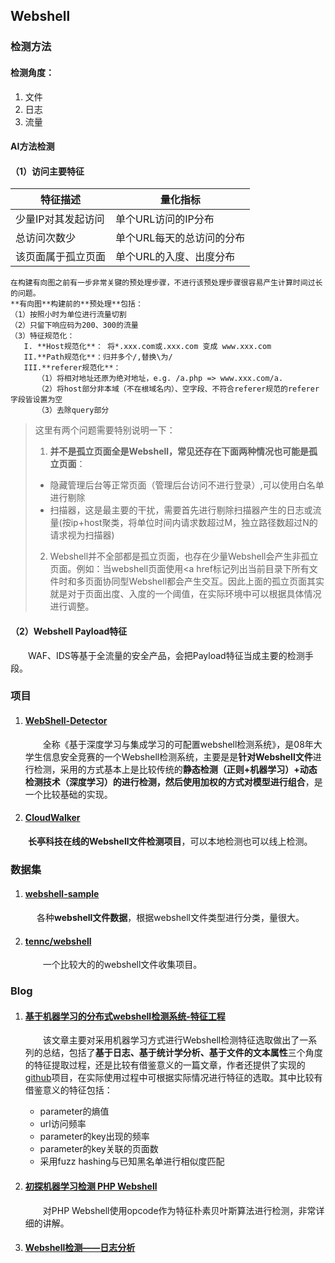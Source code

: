## Webshell

### 检测方法

#### 检测角度：

1. 文件
2. 日志
3. 流量

#### AI方法检测

#### （1）访问主要特征

|特征描述|量化指标  |
|       ----      |        ----              |
|少量IP对其发起访问|单个URL访问的IP分布         |
|总访问次数少     |单个URL每天的总访问的分布    |
|该页面属于孤立页面|单个URL的入度、出度分布      |



~~~
在构建有向图之前有一步非常关键的预处理步骤，不进行该预处理步骤很容易产生计算时间过长的问题。
**有向图**构建前的**预处理**包括：
（1）按照小时为单位进行流量切割
（2）只留下响应码为200、300的流量
（3）特征规范化：
   I. **Host规范化**： 将*.xxx.com或.xxx.com 变成 www.xxx.com
   II.**Path规范化**：归并多个/,替换\为/
   III.**referer规范化**：
      （1）将相对地址还原为绝对地址，e.g. /a.php => www.xxx.com/a.  
      （2）将host部分非本域（不在根域名内）、空字段、不符合referer规范的referer字段皆设置为空  
      （3）去除query部分  
~~~


> 这里有两个问题需要特别说明一下：  
> 1. **并不是孤立页面全是Webshell，常见还存在下面两种情况也可能是孤立页面**：  
> - 隐藏管理后台等正常页面（管理后台访问不进行登录）,可以使用白名单进行剔除  
> - 扫描器，这是最主要的干扰，需要首先进行剔除扫描器产生的日志或流量(按ip+host聚类，将单位时间内请求数超过M，独立路径数超过N的请求视为扫描器)  
> 2. Webshell并不全部都是孤立页面，也存在少量Webshell会产生非孤立页面。例如：当webshell页面使用<a href标记列出当前目录下所有文件时和多页面协同型Webshell都会产生交互。因此上面的孤立页面其实就是对于页面出度、入度的一个阈值，在实际环境中可以根据具体情况进行调整。  

#### （2）Webshell Payload特征
&emsp;&emsp;WAF、IDS等基于全流量的安全产品，会把Payload特征当成主要的检测手段。




### 项目

1. #### [WebShell-Detector](https://github.com/flykingmz/WebShell-Detector)

   &emsp;&emsp;全称《基于深度学习与集成学习的可配置webshell检测系统》，是08年大学生信息安全竞赛的一个Webshell检测系统，主要是是**针对Webshell文件**进行检测，采用的方式基本上是比较传统的**静态检测（正则+机器学习）+动态检测技术（深度学习）**的进行检测，然后使用**加权的方式对模型进行组合**，是一个比较基础的实现。

2. #### [CloudWalker](https://github.com/chaitin/cloudwalker)

 &emsp;&emsp;**长亭科技在线的Webshell文件检测项目**，可以本地检测也可以线上检测。

### 数据集

1. #### [webshell-sample](https://github.com/ysrc/webshell-sample)

&emsp;&emsp;&emsp;各种**webshell文件数据**，根据webshell文件类型进行分类，量很大。

2. #### [tennc/webshell](https://github.com/tennc/webshell)

   &emsp;&emsp;一个比较大的的webshell文件收集项目。

### Blog

1. #### [基于机器学习的分布式webshell检测系统-特征工程](https://www.s0nnet.com/archives/fshell-feature-1)

   &emsp;&emsp;该文章主要对采用机器学习方式进行Webshell检测特征选取做出了一系列的总结，包括了**基于日志、基于统计学分析、基于文件的文本属性**三个角度的特征提取过程，还是比较有借鉴意义的一篇文章，作者还提供了实现的[github](https://github.com/Lingerhk/fshell)项目，在实际使用过程中可根据实际情况进行特征的选取。其中比较有借鉴意义的特征包括：

   - parameter的熵值
   - url访问频率
   - parameter的key出现的频率
   - parameter的key关联的页面数
   - 采用fuzz hashing与已知黑名单进行相似度匹配

2. #### [初探机器学习检测 PHP Webshell](https://paper.seebug.org/526/)

   &emsp;&emsp;对PHP Webshell使用opcode作为特征朴素贝叶斯算法进行检测，非常详细的讲解。
   
3. #### [Webshell检测——日志分析](http://www.91ri.org/14841.html)
